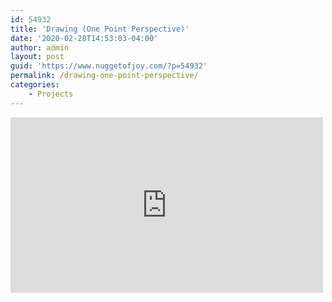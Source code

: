 ```yaml
---
id: 54932
title: 'Drawing (One Point Perspective)'
date: '2020-02-28T14:53:03-04:00'
author: admin
layout: post
guid: 'https://www.nuggetofjoy.com/?p=54932'
permalink: /drawing-one-point-perspective/
categories:
    - Projects
---
```


<iframe allow="accelerometer; autoplay; clipboard-write; encrypted-media; gyroscope; picture-in-picture; web-share" allowfullscreen="" frameborder="0" height="281" loading="lazy" referrerpolicy="strict-origin-when-cross-origin" src="https://www.youtube.com/embed/ByTxhyGtk-g?feature=oembed" title="Learn to Draw #04 - One-Point Perspective" width="500"></iframe>